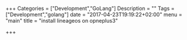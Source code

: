 +++
Categories = ["Development","GoLang"]
Description = ""
Tags = ["Development","golang"]
date = "2017-04-23T19:19:22+02:00"
menu = "main"
title = "install lineageos on opneplus3"

+++


